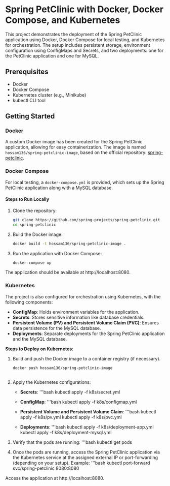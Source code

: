 # Spring PetClinic with Docker, Docker Compose, and Kubernetes

This project demonstrates the deployment of the Spring PetClinic application using Docker, Docker Compose for local testing, and Kubernetes for orchestration. The setup includes persistent storage, environment configuration using ConfigMaps and Secrets, and two deployments: one for the PetClinic application and one for MySQL.

## Prerequisites

- Docker
- Docker Compose
- Kubernetes cluster (e.g., Minikube)
- kubectl CLI tool

## Getting Started

### Docker

A custom Docker image has been created for the Spring PetClinic application, allowing for easy containerization. The image is named `hossam136/spring-petclinic-image`, based on the official repository: [spring-petclinic](https://github.com/spring-projects/spring-petclinic.git).

### Docker Compose

For local testing, a `docker-compose.yml` is provided, which sets up the Spring PetClinic application along with a MySQL database.

#### Steps to Run Locally

1. Clone the repository:

   ```bash
   git clone https://github.com/spring-projects/spring-petclinic.git
   cd spring-petclinic

2. Build the Docker image:
   
   ```bash
   docker build -t hossam136/spring-petclinic-image .
   
3. Run the application with Docker Compose:

   ```bash
   docker-compose up

The application should be available at http://localhost:8080.

### Kubernetes

The project is also configured for orchestration using Kubernetes, with the following components:

- **ConfigMap**: Holds environment variables for the application.
- **Secrets**: Stores sensitive information like database credentials.
- **Persistent Volume (PV) and Persistent Volume Claim (PVC)**: Ensures data persistence for the MySQL database.
- **Deployments**: Separate deployments for the Spring PetClinic application and the MySQL database.

**Steps to Deploy on Kubernetes**:

1. Build and push the Docker image to a container registry (if necessary).
   ```bash
   docker push hossam136/spring-petclinic-image
 
 2. Apply the Kubernetes configurations:

    - **Secrets**:
    '''bash
    kubectl apply -f k8s/secret.yml

    - **ConfigMap**:
    '''bash
    kubectl apply -f k8s/configmap.yml
    
    - **Persistent Volume and Persistent Volume Claim**:
    '''bash
    kubectl apply -f k8s/pv.yml
    kubectl apply -f k8s/pvc.yml

    - **Deployments**:
    '''bash
    kubectl apply -f k8s/deployment-app.yml
    kubectl apply -f k8s/deployment-mysql.yml

3. Verify that the pods are running:
   '''bash
   kubectl get pods

5. Once the pods are running, access the Spring PetClinic application via the Kubernetes service at the assigned external IP or port-forwarding (depending on your setup).
   Example:
   '''bash
   kubectl port-forward svc/spring-petclinic 8080:8080

Access the application at http://localhost:8080.
